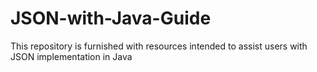 # JSON-with-Java-Guide
This repository is furnished with resources intended to assist users with JSON implementation in Java
